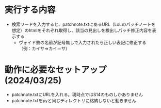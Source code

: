 # 実行する内容
- 検索ワードを入力すると、patchnote.txtにあるURL（LoLのパッチノートを想定）のhtmlをそれぞれ取得し、該当の見出しを検出しパッチ修正内容を表示する
  - ヴォイド勢の名前が記号無しで入力されたら正しい表記に修正する（例：カイサ⇒カイ＝サ）
# 動作に必要なセットアップ(2024/03/25)
- patchnote.txtにURLを入れる。現時点ではS14のものしかありません
- patchnote.txtをpyと同じディレクトリに格納しないと動きません
